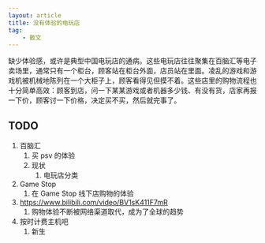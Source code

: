 ```yaml
---
layout: article
title: 没有体验的电玩店
tag:
    - 散文
---
```


缺少体验感，或许是典型中国电玩店的通病。这些电玩店往往聚集在百脑汇等电子卖场里，通常只有一个柜台，顾客站在柜台外面，店员站在里面。凌乱的游戏和游戏机被机械地陈列在一个大柜子上，顾客看得见但摸不着。这些店里的购物流程也十分简单高效：顾客到店，问一下某某游戏或者机器多少钱、有没有货，店家再报一下价，顾客讨一下价格，决定买不买，然后就完事了。

<!--more-->

## TODO
1. 百脑汇
    1. 买 psv 的体验
    2. 现状
        1. 电玩店分类
2. Game Stop
    1. 在 Game Stop 线下店购物的体验
3. https://www.bilibili.com/video/BV1sK411F7mR
    1. 购物体验不断被网络渠道取代，成为了全球的趋势
4. 按时计费主机吧
    1. 新生
